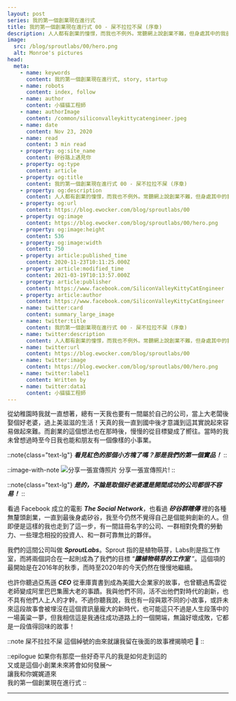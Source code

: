 ```yaml
---
layout: post
series: 我的第一個創業現在進行式
title: 我的第一個創業現在進行式 00 - 屎不拉拉不屎 (序章)
description: 人人都有創業的憧憬，而我也不例外。常聽網上說創業不難，但身處其中的我卻不這麼覺得。 在矽谷高科技產業的競爭下，與夥伴們共同奮鬥的我，體驗了許多不一樣的東西。 從項目開始到現在經歷的各種酸甜苦辣、屎不拉拉不屎的綽號由來、夥伴們的分分合合，一切的一切，且聽小貓貓工程師和你分享：我的第一個創業現在進行式 (序章)。
image:
  src: /blog/sproutlabs/00/hero.png
  alt: Monroe's pictures
head:
  meta:
    - name: keywords
      content: 我的第一個創業現在進行式, story, startup
    - name: robots
      content: index, follow
    - name: author
      content: 小貓貓工程師
    - name: authorImage
      content: /common/siliconvalleykittycatengineer.jpeg
    - name: date
      content: Nov 23, 2020
    - name: read
      content: 3 min read
    - property: og:site_name
      content: 矽谷路上遇見你
    - property: og:type
      content: article
    - property: og:title
      content: 我的第一個創業現在進行式 00 - 屎不拉拉不屎 (序章)
    - property: og:description
      content: 人人都有創業的憧憬，而我也不例外。常聽網上說創業不難，但身處其中的我卻不這麼覺得。 在矽谷高科技產業的競爭下，與夥伴們共同奮鬥的我，體驗了許多不一樣的東西。 從項目開始到現在經歷的各種酸甜苦辣、屎不拉拉不屎的綽號由來、夥伴們的分分合合，一切的一切，且聽小貓貓工程師和你分享：我的第一個創業現在進行式 (序章)。
    - property: og:url
      content: https://blog.ewocker.com/blog/sproutlabs/00
    - property: og:image
      content: https://blog.ewocker.com/blog/sproutlabs/00/hero.png
    - property: og:image:height
      content: 536
    - property: og:image:width
      content: 750
    - property: article:published_time
      content: 2020-11-23T10:11:25.000Z
    - property: article:modified_time
      content: 2021-03-19T10:13:57.000Z
    - property: article:publisher
      content: https://www.facebook.com/SiliconValleyKittyCatEngineer
    - property: article:author
      content: https://www.facebook.com/SiliconValleyKittyCatEngineer
    - name: twitter:card
      content: summary_large_image
    - name: twitter:title
      content: 我的第一個創業現在進行式 00 - 屎不拉拉不屎 (序章)
    - name: twitter:description
      content: 人人都有創業的憧憬，而我也不例外。常聽網上說創業不難，但身處其中的我卻不這麼覺得。 在矽谷高科技產業的競爭下，與夥伴們共同奮鬥的我，體驗了許多不一樣的東西。 從項目開始到現在經歷的各種酸甜苦辣、屎不拉拉不屎的綽號由來、夥伴們的分分合合，一切的一切，且聽小貓貓工程師和你分享：我的第一個創業現在進行式 (序章)。
    - name: twitter:url
      content: https://blog.ewocker.com/blog/sproutlabs/00
    - name: twitter:image
      content: https://blog.ewocker.com/blog/sproutlabs/00/hero.png
    - name: twitter:label1
      content: Written by
    - name: twitter:data1
      content: 小貓貓工程師
---
```


從幼稚園時我就一直想著，總有一天我也要有一間屬於自己的公司，當上大老闆後娶個好老婆，過上美滋滋的生活！天真的我一直到國中後才意識到這其實說起來容易做起來難。而創業的這個想法也在那時後，慢慢的從目標變成了嚮往。當時的我未曾想過時至今日我也能和朋友有一個像樣的小事業。

::note{class="text-lg"}
**_看見紅色的那個小方塊了嗎？那是我們的第一個實品！_**
::

::image-with-note
![分享一張宣傳照片](/blog/sproutlabs/00/showcase.jpeg)
分享一張宣傳照片!
::

::note{class="text-lg"}
**_是的，不論是取個好老婆還是開間成功的公司都很不容易！_**
::

看過 Facebook 成立的電影 **_The Social Network_**，也看過 **_矽谷群瞎傳_** 裡的各種無釐頭創業，一直到最後身處矽谷，我至今仍然不覺得自己是個能夠創新的人。但即便是這樣的我也走到了這一步，有一間註冊名字的公司、一群相對免費的勞動力、一些理念相投的投資人、和一群可靠無比的夥伴。

我們的這間公司叫做 **_SproutLabs_**。Sprout 指的是植物萌芽，Labs則是指工作室，而將兩個詞合在一起則成為了我們的目標 “**_讓植物萌芽的工作室_** ”。這個項的最開始是在2016年的秋季，而時至2020年的今天仍然在慢慢地繼續。

也許你聽過亞馬遜 _**CEO**_ 從車庫賣書到成為美國大企業家的故事，也曾聽過馬雲從老師變成阿里巴巴集團大老的事蹟。我與他們不同，活不出他們對時代的創新，也不具有他們人上人的才幹。不過你聽我說，我也有一段與眾不同的小故事，或許未來這段故事會被埋沒在這個資訊量龐大的新時代，也可能這只不過是人生段落中的一場黃粱一夢，但我相信這是我通往成功道路上的一個開端，無論好壞成敗，它都是一段值得回味的故事！

::note
屎不拉拉不屎 這個綽號的由來就讓我留在後面的故事裡揭曉吧 🙌
::

::epilogue
如果你有那麼一些好奇平凡的我是如何走到這的<br/>
又或是這個小創業未來將會如何發展～<br/>
讓我和你娓娓道來<br/>
我的第一個創業現在進行式
::

---
